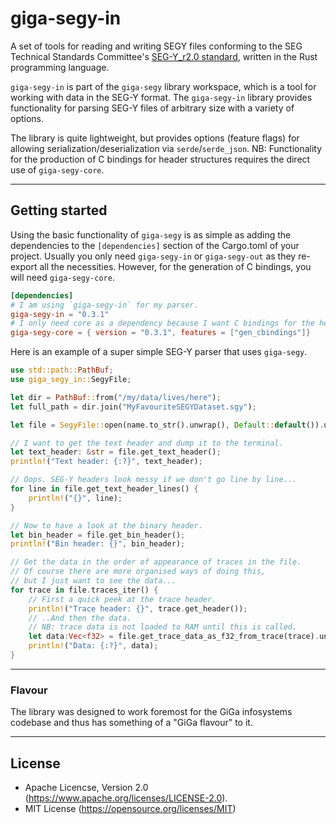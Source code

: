 # giga-segy-in
A set of tools for reading and writing SEGY files conforming to the SEG Technical Standards Committee's [SEG-Y_r2.0 standard](https://seg.org/Portals/0/SEG/News%20and%20Resources/Technical%20Standards/seg_y_rev2_0-mar2017.pdf), written in the Rust programming language.

`giga-segy-in` is part of the `giga-segy` library workspace, which is a tool for working with data in the SEG-Y format. The `giga-segy-in` library provides functionality for parsing SEG-Y files of arbitrary size with a variety of options.

The library is quite lightweight, but provides options (feature flags) for allowing serialization/deserialization via `serde`/`serde_json`. NB: Functionality for the production of C bindings for header structures requires the direct use of `giga-segy-core`.
___
## Getting started
Using the basic functionality of `giga-segy` is as simple as adding the dependencies to the `[dependencies]` section of the Cargo.toml of your project. Usually you only need `giga-segy-in` or `giga-segy-out` as they re-export all the necessities. However, for the generation of C bindings, you will need `giga-segy-core`.

```toml
[dependencies]
# I am using `giga-segy-in` for my parser.
giga-segy-in = "0.3.1"
# I only need core as a dependency because I want C bindings for the headers.
giga-segy-core = { version = "0.3.1", features = ["gen_cbindings"]}
```

Here is an example of a super simple SEG-Y parser that uses `giga-segy`.
```Rust
use std::path::PathBuf;
use giga_segy_in::SegyFile;

let dir = PathBuf::from("/my/data/lives/here");
let full_path = dir.join("MyFavouriteSEGYDataset.sgy");

let file = SegyFile::open(name.to_str().unwrap(), Default::default()).unwrap();

// I want to get the text header and dump it to the terminal.
let text_header: &str = file.get_text_header();
println!("Text header: {:?}", text_header);

// Oops. SEG-Y headers look messy if we don't go line by line...
for line in file.get_text_header_lines() {
    println!("{}", line);
}

// Now to have a look at the binary header.
let bin_header = file.get_bin_header();
println!("Bin header: {}", bin_header);

// Get the data in the order of appearance of traces in the file.
// Of course there are more organised ways of doing this,
// but I just want to see the data...
for trace in file.traces_iter() {
    // First a quick peek at the trace header.
    println!("Trace header: {}", trace.get_header());
    // ..And then the data.
    // NB: trace data is not loaded to RAM until this is called.
    let data:Vec<f32> = file.get_trace_data_as_f32_from_trace(trace).unwrap();
    println!("Data: {:?}", data);
}
```
___
### Flavour
The library was designed to work foremost for the GiGa infosystems codebase and thus has something of a "GiGa flavour" to it.
___
## License
* Apache Licencse, Version 2.0 (https://www.apache.org/licenses/LICENSE-2.0).
* MIT License (https://opensource.org/licenses/MIT)